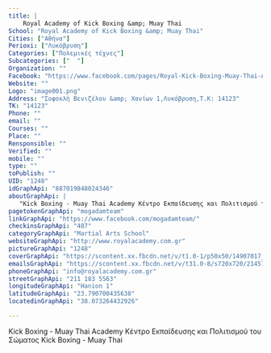 ```yaml
---
title: |
    Royal Academy of Kick Boxing &amp; Muay Thai
School: "Royal Academy of Kick Boxing &amp; Muay Thai"
Cities: ["Αθήνα"]
Perioxi: ["Λυκόβρυση"]
Categories: ["Πολεμικές τέχνες"]
Subcategories: ["  "]
Organization: ""
Facebook: "https://www.facebook.com/pages/Royal-Kick-Boxing-Muay-Thai-Academy/887019848024346"
Website: ""
Logo: "image001.png"
Address: "Σοφοκλή Bενιζέλου &amp; Χανίων 1,Λυκόβρυση,Τ.Κ: 14123"
TK: "14123"
Phone: ""
email: ""
Courses: ""
Place: ""
Rensponsible: ""
Verified: ""
mobile: ""
type: ""
toPublish: ""
UID: "1248"
idGraphApi: "887019848024346"
aboutGraphApi: | 
   "Kick Boxing - Muay Thai Academy Κέντρο Εκπαίδευσης και Πολιτισμού του Σώματος Kick Boxing - Muay Thai"
pagetokenGraphApi: "mogadamteam"
linkGraphApi: "https://www.facebook.com/mogadamteam/"
checkinsGraphApi: "487"
categoryGraphApi: "Martial Arts School"
websiteGraphApi: "http://www.royalacademy.com.gr"
pictureGraphApi: "1248"
coverGraphApi: "https://scontent.xx.fbcdn.net/v/t1.0-1/p50x50/14907017_1285323734860620_1839317244782591413_n.jpg?oh=14a3437703967e96a708244af5c3ae8c&amp;oe=5B473E7C"
emailsGraphApi: "https://scontent.xx.fbcdn.net/v/t31.0-8/s720x720/21457612_1590672194325771_4132070929758423123_o.jpg?oh=19522551a81502b1b3c6e8c8aa1f752a&amp;oe=5B3AD2C5"
phoneGraphApi: "info@royalacademy.com.gr"
streetGraphApi: "211 183 5563"
longitudeGraphApi: "Hanion 1"
latitudeGraphApi: "23.790700435638"
locatedinGraphApi: "38.073264432926"

---
```


Kick Boxing - Muay Thai Academy Κέντρο Εκπαίδευσης και Πολιτισμού του Σώματος Kick Boxing - Muay Thai

